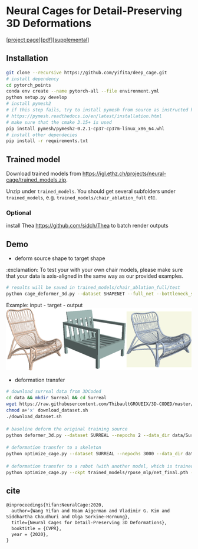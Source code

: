 # Neural Cages for Detail-Preserving 3D Deformations
[[project page][project-page]][[pdf][pdf]][[supplemental][supp-pdf]]
## Installation
```bash
git clone --recursive https://github.com/yifita/deep_cage.git
# install dependency
cd pytorch_points
conda env create --name pytorch-all --file environment.yml
python setup.py develop
# install pymesh2
# if this step fails, try to install pymesh from source as instructed here
# https://pymesh.readthedocs.io/en/latest/installation.html
# make sure that the cmake 3.15+ is used
pip install pymesh/pymesh2-0.2.1-cp37-cp37m-linux_x86_64.whl
# install other dependecies
pip install -r requirements.txt
```
## Trained model
Download trained models from https://igl.ethz.ch/projects/neural-cage/trained_models.zip.

Unzip under `trained_models`. You should get several subfolders under `trained_models`, e.g. `trained_models/chair_ablation_full` etc.

### Optional
install Thea https://github.com/sidch/Thea to batch render outputs

## Demo
- deform source shape to target shape
<p class="callout warning">:exclamation: To test your with your own chair models, please make sure that your data is axis-aligned in the same way as our provided examples. </p>

```bash
# results will be saved in trained_models/chair_ablation_full/test
python cage_deformer_3d.py --dataset SHAPENET --full_net --bottleneck_size 256 --n_fold 2 --ckpt trained_models/chair_ablation_full/net_final.pth --target_model data/shapenet_target/**/*.obj  --source_model data/elaborated_chairs/throne_no_base.obj data/elaborated_chairs/Chaise_longue_noir_House_Doctor.ply --subdir fancy_chairs --phase test --is_poly
```
Example: input - target - output
![chair-example](trained_models/chair_ablation_full/fancy_chairs/renders/montage/Chaise_longue_noir_House_Doctor-92373022868b812fe9aa238b4bc8322e_model.png)
- deformation transfer
```bash
# download surreal data from 3DCoded
cd data && mkdir Surreal && cd Surreal
wget https://raw.githubusercontent.com/ThibaultGROUEIX/3D-CODED/master/data/download_dataset.sh
chmod a+'x' download_dataset.sh
./download_dataset.sh

# baseline deform the original training source
python deformer_3d.py --dataset SURREAL --nepochs 2 --data_dir data/Surreal --batch_size 2 --num_point 6890 --bottleneck_size 1024 --template data/cage_tpose.ply --source_model data/surreal_template_tpose.ply  --ckpt trained_models/tpose_atlas_b1024/net_final.pth --phase test

# deformation transfer to a skeleton
python optimize_cage.py --dataset SURREAL --nepochs 3000 --data_dir data/Surreal --num_point 6890 --bottleneck_size 1024 --clap_weight 0.05 --template data/cage_tpose.ply --model data/fancy_humanoid/Skeleton/skeleton_tpose.obj --subdir skeleton --source_model data/surreal_template_tpose.ply --ckpt trained_model/tpose_atlas_b1024/net_final.pth --lr 0.005 --is_poly

# deformation transfer to a robot (with another model, which is trained using resting pose instead of the tpose)
python optimize_cage.py --ckpt trained_models/rpose_mlp/net_final.pth --nepochs 8000 --mlp --num_point 6890 --phase test --dataset SURREAL --data_dir data/Surreal --model data/fancy_humanoid/robot.obj --subdir robot --source_model data/surreal_template.ply --clap_weight 0.1 --lr 0.0005 --template data/surreal_template_v77.ply
```

[project-page]: https://yifita.github.io/publication/deep_cage/
[pdf]: https://igl.ethz.ch/projects/neural-cage/06035.pdf
[arxiv-pdf]: https://arxiv.org/pdf/1912.06395.pdf
[supp-pdf]: https://igl.ethz.ch/projects/neural-cage/06035-supp.pdf

## cite
```
@inproceedings{Yifan:NeuralCage:2020,
  author={Wang Yifan and Noam Aigerman and Vladimir G. Kim and Siddhartha Chaudhuri and Olga Sorkine-Hornung},
  title={Neural Cages for Detail-Preserving 3D Deformations},
  booktitle = {CVPR},
  year = {2020},
}
```

